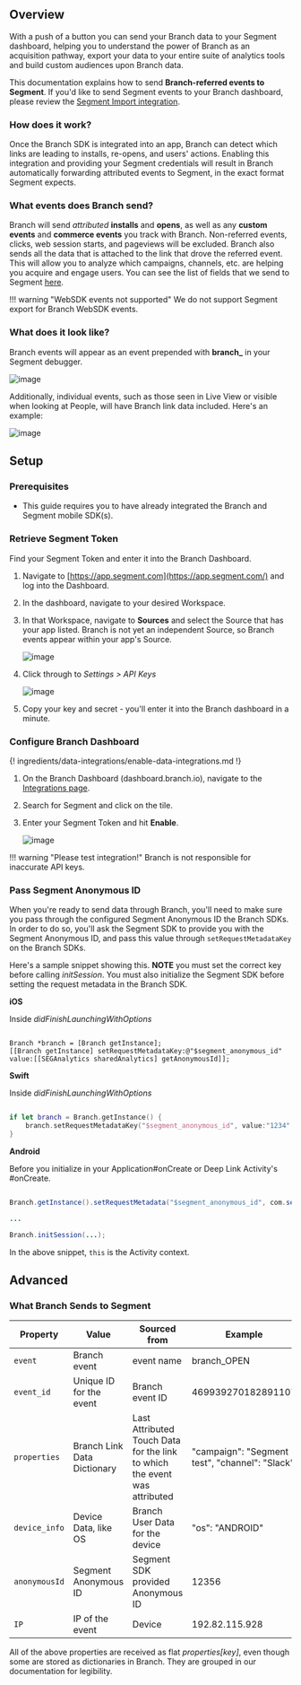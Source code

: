 ## Overview

With a push of a button you can send your Branch data to your Segment dashboard, helping you to understand the power of Branch as an acquisition pathway, export your data to your entire suite of analytics tools and build custom audiences upon Branch data.

This documentation explains how to send **Branch-referred events to Segment**. If you'd like to send Segment events to your Branch dashboard, please review the [Segment Import integration](/integrations/segment-import/).

### How does it work?

Once the Branch SDK is integrated into an app, Branch can detect which links are leading to installs, re-opens, and users' actions. Enabling this integration and providing your Segment credentials will result in Branch automatically forwarding attributed events to Segment, in the exact format Segment expects.

### What events does Branch send?

Branch will send *attributed* **installs** and **opens**, as well as any **custom events** and **commerce events** you track with Branch. Non-referred events, clicks, web session starts, and pageviews will be excluded. Branch also sends all the data that is attached to the link that drove the referred event. This will allow you to analyze which campaigns, channels, etc. are helping you acquire and engage users. You can see the list of fields that we send to Segment [here](#what-branch-sends-to-segment).

!!! warning "WebSDK events not supported"
    We do not support Segment export for Branch WebSDK events.

### What does it look like?

Branch events will appear as an event prepended with <notranslate>**branch_**</notranslate> in your Segment debugger.

![image](/_assets/img/pages/integrations/segment/segment-debugger_1.png)

Additionally, individual events, such as those seen in Live View or visible when looking at People, will have Branch link data included. Here's an example:

![image](/_assets/img/pages/integrations/segment/segment-debugger_2.png)

## Setup

### Prerequisites
- This guide requires you to have already integrated the Branch and Segment mobile SDK(s).

### Retrieve Segment Token

Find your Segment Token and enter it into the Branch Dashboard.

1. Navigate to [https://app.segment.com](https://app.segment.com/) and log into the Dashboard.
1. In the dashboard, navigate to your desired Workspace.
1. In that Workspace, navigate to <notranslate>**Sources**</notranslate> and select the Source that has your app listed. Branch is not yet an independent Source, so Branch events appear within your app's Source.

    ![image](/_assets/img/pages/integrations/segment/segment-sources.png)

1. Click through to _Settings > API Keys_

    ![image](/_assets/img/pages/integrations/segment/segment-keys.png)

1. Copy your key and secret - you'll enter it into the Branch dashboard in a minute.


### Configure Branch Dashboard

{! ingredients/data-integrations/enable-data-integrations.md !}

1. On the Branch Dashboard (dashboard.branch.io), navigate to the [Integrations page](https://dashboard.branch.io/integrations).
1. Search for Segment and click on the tile.
1. Enter your Segment Token and hit <notranslate>**Enable**</notranslate>.

    ![image](/_assets/img/pages/integrations/segment/enable-segment.png)

!!! warning "Please test integration!"
    Branch is not responsible for inaccurate API keys.

### Pass Segment Anonymous ID

When you're ready to send data through Branch, you'll need to make sure you pass through the configured Segment Anonymous ID the Branch SDKs. In order to do so, you'll ask the Segment SDK to provide you with the Segment Anonymous ID, and pass this value through `setRequestMetadataKey` on the Branch SDKs.

Here's a sample snippet showing this. **NOTE** you must set the correct key before calling <notranslate>*initSession*</notranslate>. You must also initialize the Segment SDK before setting the request metadata in the Branch SDK.

**iOS**

Inside <notranslate>*didFinishLaunchingWithOptions*</notranslate>

```objc

Branch *branch = [Branch getInstance];
[[Branch getInstance] setRequestMetadataKey:@"$segment_anonymous_id" value:[[SEGAnalytics sharedAnalytics] getAnonymousId]];
```

**Swift**

Inside <notranslate>*didFinishLaunchingWithOptions*</notranslate>

```swift

if let branch = Branch.getInstance() {
    branch.setRequestMetadataKey("$segment_anonymous_id", value:"1234" as NSObject!);
}
```

**Android**

Before you initialize in your Application#onCreate or Deep Link Activity's #onCreate.

```java

Branch.getInstance().setRequestMetadata("$segment_anonymous_id", com.segment.analytics.Analytics.with(this).getAnalyticsContext().traits().anonymousId());

...

Branch.initSession(...);
```

In the above snippet, `this` is the Activity context.


## Advanced

### What Branch Sends to Segment

| Property | Value | Sourced from | Example
| --- | --- | --- | ---
| `event` | Branch event | event name | branch_OPEN
| `event_id` | Unique ID for the event | Branch event ID | 469939270182891107
| `properties` | Branch Link Data Dictionary | Last Attributed Touch Data for the link to which the event was attributed | "campaign": "Segment test", "channel": "Slack"
| `device_info` | Device Data, like OS | Branch User Data for the device | "os": "ANDROID"
| `anonymousId` | Segment Anonymous ID | Segment SDK provided Anonymous ID | 12356
| `IP` | IP of the event | Device | 192.82.115.928

All of the above properties are received as flat <notranslate>_properties[key]_</no>, even though some are stored as dictionaries in Branch. They are grouped in our documentation for legibility.
